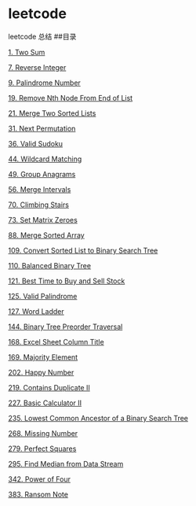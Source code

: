 # leetcode
leetcode 总结
##目录

[1. Two Sum][1]

[7. Reverse Integer](7.md)

[9. Palindrome Number](9.md)

[19. Remove Nth Node From End of List](19.md)

[21. Merge Two Sorted Lists](21.md)

[31. Next Permutation](31.md)

[36. Valid Sudoku](36.md)

[44. Wildcard Matching](44.md)

[49. Group Anagrams](49.md)

[56. Merge Intervals](56.md)

[70. Climbing Stairs][70]

[73. Set Matrix Zeroes][73]

[88. Merge Sorted Array](88.md)

[109. Convert Sorted List to Binary Search Tree][109]

[110. Balanced Binary Tree](110.md)

[121. Best Time to Buy and Sell Stock][121]

[125. Valid Palindrome](125.md)

[127. Word Ladder](127.md)

[144. Binary Tree Preorder Traversal](144.md)

[168. Excel Sheet Column Title](168.md)

[169. Majority Element][169]

[202. Happy Number][202]

[219. Contains Duplicate II][219]

[227. Basic Calculator II](227.md)

[235. Lowest Common Ancestor of a Binary Search Tree][235]

[268. Missing Number](https://leetcode.com/problems/missing-number/)

[279. Perfect Squares][279]

[295. Find Median from Data Stream][295]

[342. Power of Four](342.md)

[383. Ransom Note](383.md)

[1]:1.md
[70]:70.md
[73]:73.md
[109]:109.md
[121]:121.md
[169]:169.md
[202]:202.md
[219]:219.md
[235]:235.md
[279]:279.md
[295]:295.md

